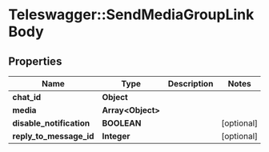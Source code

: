 # Teleswagger::SendMediaGroupLinkBody

## Properties
Name | Type | Description | Notes
------------ | ------------- | ------------- | -------------
**chat_id** | **Object** |  | 
**media** | **Array&lt;Object&gt;** |  | 
**disable_notification** | **BOOLEAN** |  | [optional] 
**reply_to_message_id** | **Integer** |  | [optional] 


